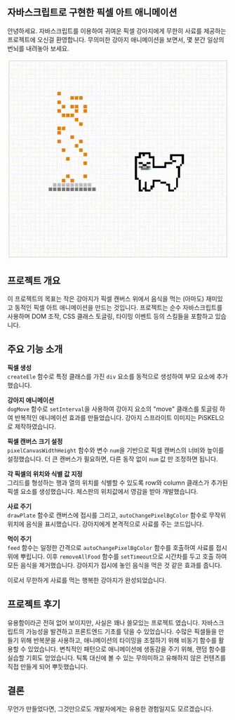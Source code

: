 ## 자바스크립트로 구현한 픽셀 아트 애니메이션

안녕하세요. 자바스크립트를 이용하여 귀여운 픽셀 강아지에게 무한히 사료를 제공하는 프로젝트에 오신걸 환영합니다. 무의미한 강아지 애니메이션을 보면서, 몇 분간 일상의 번뇌를 내려놓아 보세요. 

<img src="./feedMe_video.gif" />

## 프로젝트 개요

이 프로젝트의 목표는 작은 강아지가 픽셀 캔버스 위에서 음식을 먹는 (아마도) 재미있고 동적인 픽셀 아트 애니메이션을 만드는 것입니다. 프로젝트는 순수 자바스크립트를 사용하며 DOM 조작, CSS 클래스 토글링, 타이밍 이벤트 등의 스킬들을 포함하고 있습니다.

## 주요 기능 소개

**픽셀 생성** <br />
`createEle` 함수로 특정 클래스를 가진 `div` 요소를 동적으로 생성하여 부모 요소에 추가했습니다.

**강아지 애니메이션** <br />
`dogMove` 함수로 `setInterval`을 사용하여 강아지 요소의 "move" 클래스를 토글링 하여 반복적인 애니메이션 효과를 만들었습니다. 강아지 스프라이트 이미지는 PiSKEL으로 제작하였습니다.

**픽셀 캔버스 크기 설정** <br />
`pixelCanvasWidthHeight` 함수와 변수 `num`을 기반으로 픽셀 캔버스의 너비와 높이를 설정했습니다. 더 큰 캔버스가 필요하면, 다른 동작 없이 `num` 값 만 조정하면 됩니다. 

**각 픽셀의 위치와 식별 값 지정**   <br />
그리드를 형성하는 행과 열의 위치를 식별할 수 있도록 row와 column 클래스가 추가된 픽셀 요소를 생성했습니다. 체스판의 위치값에서 영감을 받아 개발했습니다. 

**사료 주기** <br />
`drawPlate` 함수로 캔버스에 접시를 그리고, `autoChangePixelBgColor` 함수로 무작위 위치에 음식을 표시했습니다. 강아지에게 본격적으로 사료를 주는 코드입니다.

**먹이 주기** <br />
`feed` 함수는 일정한 간격으로 `autoChangePixelBgColor` 함수를 호출하여 사료를 접시 위에 뿌립니다. 이후 `removeAllFood` 함수를 `setTimeout`으로 시간차를 두고 호출 하여 모든 음식을 제거했습니다. 강아지가 접시에 놓인 음식을 먹은 것 같은 효과를 줍니다. 

이로서 무한하게 사료를 먹는 행복한 강아지가 완성되었습니다. 

## 프로젝트 후기

유용함이라곤 전혀 없어 보이지만, 사실은 꽤나 쓸모있는 프로젝트 였습니다. 자바스크립트의 가능성을 발견하고 프론트엔드 기초를 닦을 수 있었습니다. 수많은 픽셀들을 만들기 위해 반복문을 사용하고, 애니메이션의 타이밍을 조절하기 위해 비동기 함수를 활용할 수 있었습니다. 변칙적인 패턴으로 애니메이션에 생동감을 주기 위해, 랜덤 함수를 실습할 기회도 얻었습니다. 틱톡 대신에 볼 수 있는 무의미하고 유해하지 않은 컨텐츠를 직접 만들게 되어 뿌듯했습니다.

## 결론

무언가 만들었다면, 그것만으로도 개발자에게는 유용한 경험일지도 모르겠습니다.
